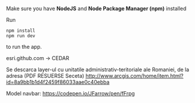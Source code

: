 Make sure you have **NodeJS** and **Node Package Manager (npm)** installed

Run 
```
npm install
npm run dev
```
to run the app.

esri.github.com -> CEDAR

Se descarca layer-ul cu unitatile administrativ-teritoriale ale Romaniei, de la adresa (PDF RESUERSE Seceta)
http://www.arcgis.com/home/item.html?id=8a9bb1b1d4f2459f86033aae0c40ebba

Model navbar: https://codepen.io/JFarrow/pen/fFrpg
